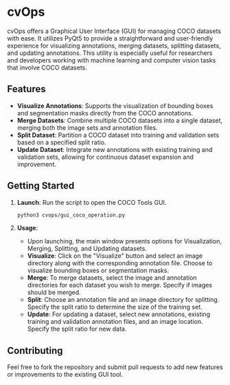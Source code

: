 # cvOps

cvOps offers a Graphical User Interface (GUI) for managing COCO datasets with ease. It utilizes PyQt5 to provide a straightforward and user-friendly experience for visualizing annotations, merging datasets, splitting datasets, and updating annotations. This utility is especially useful for researchers and developers working with machine learning and computer vision tasks that involve COCO datasets.

## Features

- **Visualize Annotations**: Supports the visualization of bounding boxes and segmentation masks directly from the COCO annotations.
- **Merge Datasets**: Combine multiple COCO datasets into a single dataset, merging both the image sets and annotation files.
- **Split Dataset**: Partition a COCO dataset into training and validation sets based on a specified split ratio.
- **Update Dataset**: Integrate new annotations with existing training and validation sets, allowing for continuous dataset expansion and improvement.

## Getting Started

1. **Launch**: Run the script to open the COCO Tools GUI.

    ```bash
    python3 cvops/gui_coco_operation.py
    ```

2. **Usage**:
    - Upon launching, the main window presents options for Visualization, Merging, Splitting, and Updating datasets.
    - **Visualize**: Click on the "Visualize" button and select an image directory along with the corresponding annotation file. Choose to visualize bounding boxes or segmentation masks.
    - **Merge**: To merge datasets, select the image and annotation directories for each dataset you wish to merge. Specify if images should be merged.
    - **Split**: Choose an annotation file and an image directory for splitting. Specify the split ratio to determine the size of the training set.
    - **Update**: For updating a dataset, select new annotations, existing training and validation annotation files, and an image location. Specify the split ratio for new data.

## Contributing

Feel free to fork the repository and submit pull requests to add new features or improvements to the existing GUI tool.